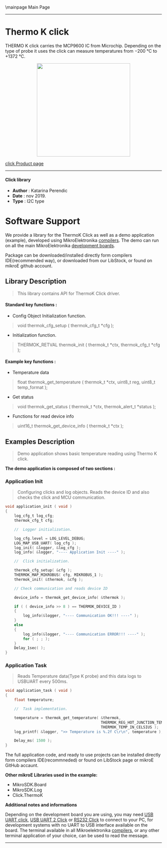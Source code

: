 \mainpage Main Page
 
 

---
# Thermo K click

THERMO K click carries the MCP9600 IC from Microchip. Depending on the type of probe it uses the click can measure temperatures from −200 °C to +1372 °C.

<p align="center">
  <img src="https://download.mikroe.com/images/click_for_ide/thermok_click.png" height=300px>
</p>

[click Product page](<https://www.mikroe.com/thermo-k-click>)

---


#### Click library 

- **Author**        : Katarina Perendic
- **Date**          : nov 2019.
- **Type**          : I2C type


# Software Support

We provide a library for the ThermoK Click 
as well as a demo application (example), developed using MikroElektronika 
[compilers](https://shop.mikroe.com/compilers). 
The demo can run on all the main MikroElektronika [development boards](https://shop.mikroe.com/development-boards).

Package can be downloaded/installed directly form compilers IDE(recommended way), or downloaded from our LibStock, or found on mikroE github account. 

## Library Description

> This library contains API for ThermoK Click driver.

#### Standard key functions :

- Config Object Initialization function.
> void thermok_cfg_setup ( thermok_cfg_t *cfg ); 
 
- Initialization function.
> THERMOK_RETVAL thermok_init ( thermok_t *ctx, thermok_cfg_t *cfg );


#### Example key functions :

- Temperature data
> float thermok_get_temperature ( thermok_t *ctx, uint8_t reg, uint8_t temp_format );
 
- Get status
> void thermok_get_status ( thermok_t *ctx, thermok_alert_t *status );

- Functions for read device info
> uint16_t thermok_get_device_info ( thermok_t *ctx );

## Examples Description

> Demo application shows basic temperature reading using Thermo K click.

**The demo application is composed of two sections :**

### Application Init 

> Configuring clicks and log objects.
> Reads the device ID and also checks the click and MCU communication.

```c
void application_init ( void )
{
    log_cfg_t log_cfg;
    thermok_cfg_t cfg;

    //  Logger initialization.

    log_cfg.level = LOG_LEVEL_DEBUG;
    LOG_MAP_USB_UART( log_cfg );
    log_init( &logger, &log_cfg );
    log_info( &logger, "---- Application Init ----" );

    //  Click initialization.

    thermok_cfg_setup( &cfg );
    THERMOK_MAP_MIKROBUS( cfg, MIKROBUS_1 );
    thermok_init( &thermok, &cfg );

    // Check communication and reads device ID

    device_info = thermok_get_device_info( &thermok );

    if ( ( device_info >> 8 ) == THERMOK_DEVICE_ID )
    {
        log_info(&logger, "---- Communication OK!!! ----" );
    }
    else
    {
        log_info(&logger, "---- Communication ERROR!!! ----" );
        for ( ; ; );
    }
    Delay_1sec( );
}
```

### Application Task

> Reads Temperature data(Type K probe) and this data logs to USBUART every 500ms.

```c
void application_task ( void )
{
    float temperature;

    //  Task implementation.

    temperature = thermok_get_temperature( &thermok, 
                                           THERMOK_REG_HOT_JUNCTION_TEMP_THR, 
                                           THERMOK_TEMP_IN_CELSIUS );
    log_printf( &logger, ">> Temperature is %.2f C\r\n", temperature );

    Delay_ms( 1500 );
}
```

The full application code, and ready to use projects can be  installed directly form compilers IDE(recommneded) or found on LibStock page or mikroE GitHub accaunt.

**Other mikroE Libraries used in the example:** 

- MikroSDK.Board
- MikroSDK.Log
- Click.ThermoK

**Additional notes and informations**

Depending on the development board you are using, you may need 
[USB UART click](https://shop.mikroe.com/usb-uart-click), 
[USB UART 2 Click](https://shop.mikroe.com/usb-uart-2-click) or 
[RS232 Click](https://shop.mikroe.com/rs232-click) to connect to your PC, for 
development systems with no UART to USB interface available on the board. The 
terminal available in all Mikroelektronika 
[compilers](https://shop.mikroe.com/compilers), or any other terminal application 
of your choice, can be used to read the message.



---
